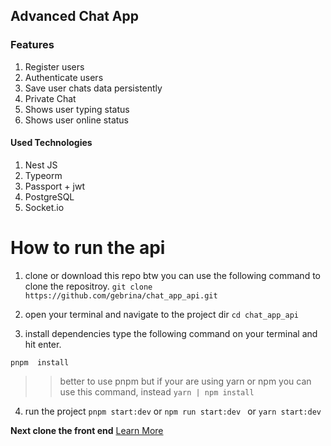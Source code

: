 ## Advanced Chat App

### Features

1. Register users
2. Authenticate users
3. Save user chats data persistently
4. Private Chat
5. Shows user typing status
6. Shows user online status

#### Used Technologies

1. Nest JS
2. Typeorm
3. Passport + jwt
4. PostgreSQL
5. Socket.io

# How to run the api

1. clone or download this repo btw you can use the following command to clone the repositroy.
   `git clone https://github.com/gebrina/chat_app_api.git`

2. open your terminal and navigate to the project dir `cd chat_app_api`

3. install dependencies type the following command on your terminal and hit enter.

`pnpm  install `

> > better to use pnpm but if your are using yarn or npm you can use this command, instead `yarn | npm install`

4. run the project `pnpm start:dev` or `npm run start:dev ` or `yarn start:dev`

**Next clone the front end** [Learn More](https://github.com/gebrina/react_chat_app.git)
